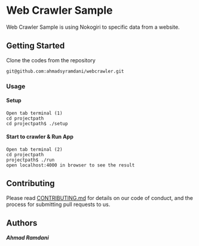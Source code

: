 
# Web Crawler Sample

Web Crawler Sample is using Nokogiri to specific data from a website.

## Getting Started

Clone the codes from the repository
```
git@github.com:ahmadsyramdani/webcrawler.git
```

### Usage

#### Setup
```
Open tab terminal (1)
cd projectpath
cd projectpath$ ./setup
```
#### Start to crawler & Run App
```
Open tab terminal (2)
cd projectpath
projectpath$ ./run
open localhost:4000 in browser to see the result
```

## Contributing

Please read [CONTRIBUTING.md](https://gist.github.com/PurpleBooth/b24679402957c63ec426) for details on our code of conduct, and the process for submitting pull requests to us.


## Authors

***Ahmad Ramdani***
